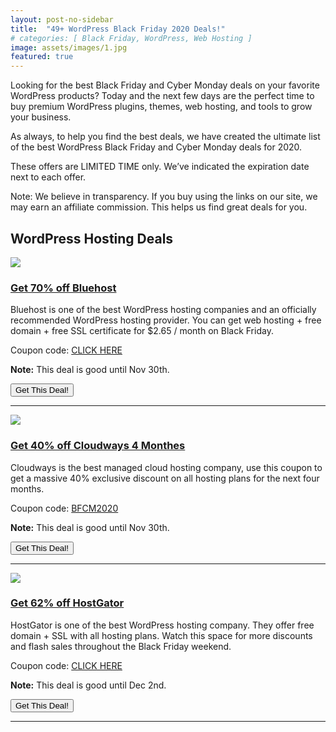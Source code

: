 ```yaml
---
layout: post-no-sidebar
title:  "49+ WordPress Black Friday 2020 Deals!"
# categories: [ Black Friday, WordPress, Web Hosting ]
image: assets/images/1.jpg
featured: true
---
```

Looking for the best Black Friday and Cyber Monday deals on your favorite WordPress products? Today and the next few days are the perfect time to buy premium WordPress plugins, themes, web hosting, and tools to grow your business.

As always, to help you find the best deals, we have created the ultimate list of the best WordPress Black Friday and Cyber Monday deals for 2020.

These offers are LIMITED TIME only. We’ve indicated the expiration date next to each offer.

Note: We believe in transparency. If you buy using the links on our site, we may earn an affiliate commission. This helps us find great deals for you.

<section>
    <h2>WordPress Hosting Deals</h2>
    <div class="row">
        <div class="col col-md-2">
            <img src="https://launchpartyorg.github.io/assets/images/bluehost-logo-square.png">
        </div>
        <div class="col col-md-10">
            <h3><a href="https://www.bluehost.com/track/blue0host/blackfriday2020?page=/special/black-friday-sale">Get 70% off Bluehost</a></h3>
            <p>Bluehost is one of the best WordPress hosting companies and an officially recommended WordPress hosting provider. You can get web hosting + free domain + free SSL certificate for $2.65 / month on Black Friday.</p>
            <p>Coupon code: <a href="https://www.bluehost.com/track/blue0host/blackfriday2020?page=/special/black-friday-sale">CLICK HERE</a></p>
            <p><b>Note:</b> This deal is good until Nov 30th.</p>
            <button class="moov-btn btn" onclick="location.href='https://www.bluehost.com/track/blue0host/blackfriday2020?page=/special/black-friday-sale'" type="button">Get This Deal!</button>
            <hr class="my-4">
        </div>
        <div class="col col-md-2">
            <img src="https://launchpartyorg.github.io/assets/images/cloudways.png">
        </div>
        <div class="col col-md-10">
            <h3><a href="https://www.cloudways.com/en/?id=487764">Get 40% off Cloudways 4 Monthes</a></h3>
            <p>Cloudways is the best managed cloud hosting company, use this coupon to get a massive 40% exclusive discount on all hosting plans for the next four months.</p>
            <p>Coupon code: <a href="https://www.cloudways.com/en/?id=487764">BFCM2020</a></p>
            <p><b>Note:</b> This deal is good until Nov 30th.</p>
            <button class="moov-btn btn" onclick="location.href='https://www.cloudways.com/en/?id=487764'" type="button">Get This Deal!</button>
            <hr class="my-4">
        </div>
        <div class="col col-md-2">
            <img src="https://launchpartyorg.github.io/assets/images/hostgator.jpg">
        </div>
        <div class="col col-md-10">
            <h3><a href="https://partners.hostgator.com/n0YPX">Get 62% off HostGator</a></h3>
            <p>HostGator is one of the best WordPress hosting company. They offer free domain + SSL with all hosting plans. Watch this space for more discounts and flash sales throughout the Black Friday weekend.</p>
            <p>Coupon code: <a href="https://partners.hostgator.com/n0YPX">CLICK HERE</a></p>
            <p><b>Note:</b> This deal is good until Dec 2nd.</p>
            <button class="moov-btn btn" onclick="location.href='https://partners.hostgator.com/n0YPX'" type="button">Get This Deal!</button>
            <hr class="my-4">
        </div>
    </div>
</section>